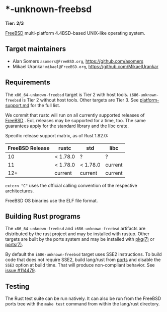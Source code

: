 # \*-unknown-freebsd

**Tier: 2/3**

[FreeBSD] multi-platform 4.4BSD-based UNIX-like operating system.

## Target maintainers

- Alan Somers `asomers@FreeBSD.org`, https://github.com/asomers
- Mikael Urankar `mikael@FreeBSD.org`, https://github.com/MikaelUrankar

## Requirements

The `x86_64-unknown-freebsd` target is Tier 2 with host tools.
`i686-unknown-freebsd` is Tier 2 without host tools.  Other targets are Tier 3.
See [platform-support.md](../platform-support.md) for the full list.

We commit that rustc will run on all currently supported releases of
[FreeBSD][supported-releases] .  EoL releases may be supported for a time, too.
The same guarantees apply for the standard library and the libc crate.

Specific release support matrix, as of Rust 1.82.0:

| FreeBSD Release | rustc    | std      | libc    |
| --------------- | -------- | -------- | ------- |
| 10              | < 1.78.0 | ?        | ?       |
| 11              | < 1.78.0 | < 1.78.0 | current |
| 12+             | current  | current  | current |

`extern "C"` uses the official calling convention of the respective
architectures.

FreeBSD OS binaries use the ELF file format.

## Building Rust programs

The `x86_64-unknown-freebsd` and `i686-unknown-freebsd` artifacts are
distributed by the rust project and may be installed with rustup.  Other
targets are built by the ports system and may be installed with
[pkg(7)][pkg] or [ports(7)][ports].

By default the `i686-unknown-freebsd` target uses SSE2 instructions.  To build
code that does not require SSE2, build lang/rust from [ports][ports] and
disable the `SSE2` option at build time.  That will produce non-compliant
behavior.  See [issue #114479][x86-32-float-issue].

## Testing

The Rust test suite can be run natively. It can also be run from the FreeBSD
ports tree with the `make test` command from within the lang/rust directory.

[FreeBSD]: https://www.FreeBSD.org/
[supported-releases]: https://www.freebsd.org/security/#sup
[ports]: https://man.freebsd.org/cgi/man.cgi?query=ports
[pkg]: https://man.freebsd.org/cgi/man.cgi?query=pkg
[x86-32-float-issue]: https://github.com/rust-lang/rust/issues/114479
